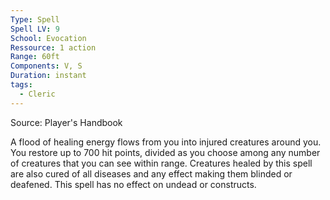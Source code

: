 ```yaml
---
Type: Spell
Spell LV: 9
School: Evocation
Ressource: 1 action
Range: 60ft
Components: V, S
Duration: instant
tags:
  - Cleric
---
```

Source: Player's Handbook

A flood of healing energy flows from you into injured creatures around you. You restore up to 700 hit points, divided as you choose among any number of creatures that you can see within range. Creatures healed by this spell are also cured of all diseases and any effect making them blinded or deafened. This spell has no effect on undead or constructs.